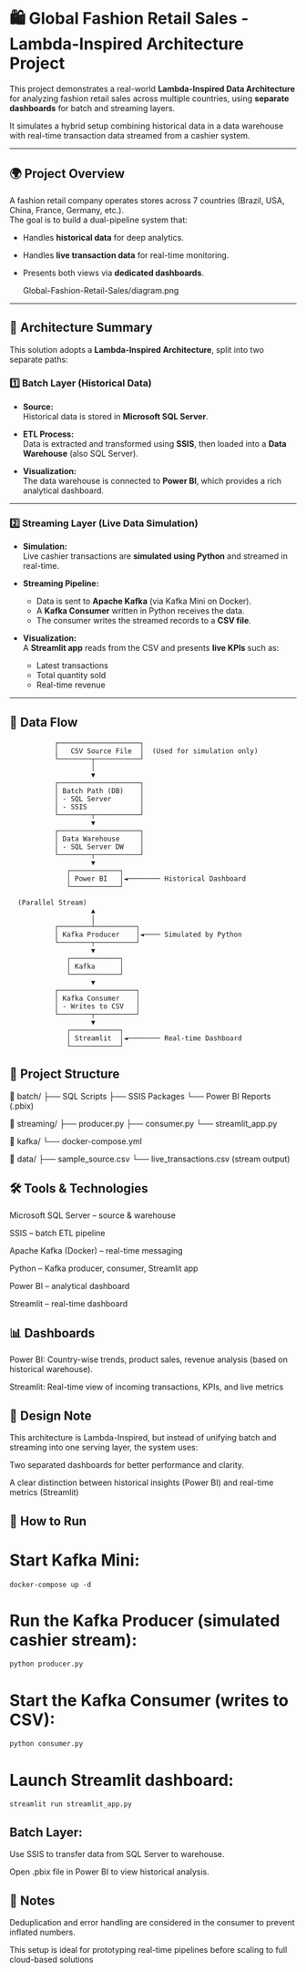 # 🛍️ Global Fashion Retail Sales - Lambda-Inspired Architecture Project

This project demonstrates a real-world **Lambda-Inspired Data Architecture** for analyzing fashion retail sales across multiple countries, using **separate dashboards** for batch and streaming layers.

It simulates a hybrid setup combining historical data in a data warehouse with real-time transaction data streamed from a cashier system.

---

## 🌍 Project Overview

A fashion retail company operates stores across 7 countries (Brazil, USA, China, France, Germany, etc.).  
The goal is to build a dual-pipeline system that:

- Handles **historical data** for deep analytics.
- Handles **live transaction data** for real-time monitoring.
- Presents both views via **dedicated dashboards**.


  Global-Fashion-Retail-Sales/diagram.png

---

## 🧱 Architecture Summary

This solution adopts a **Lambda-Inspired Architecture**, split into two separate paths:

### 1️⃣ Batch Layer (Historical Data)
- **Source:**  
  Historical data is stored in **Microsoft SQL Server**.

- **ETL Process:**  
  Data is extracted and transformed using **SSIS**, then loaded into a **Data Warehouse** (also SQL Server).

- **Visualization:**  
  The data warehouse is connected to **Power BI**, which provides a rich analytical dashboard.

---

### 2️⃣ Streaming Layer (Live Data Simulation)
- **Simulation:**  
  Live cashier transactions are **simulated using Python** and streamed in real-time.

- **Streaming Pipeline:**  
  - Data is sent to **Apache Kafka** (via Kafka Mini on Docker).
  - A **Kafka Consumer** written in Python receives the data.
  - The consumer writes the streamed records to a **CSV file**.

- **Visualization:**  
  A **Streamlit app** reads from the CSV and presents **live KPIs** such as:
  - Latest transactions
  - Total quantity sold
  - Real-time revenue

---

## 🔁 Data Flow

```text
           ┌────────────────────┐
           │   CSV Source File  │  (Used for simulation only)
           └────────┬───────────┘
                    │
                    ▼
           ┌────────────────────┐
           │ Batch Path (DB)    │
           │ - SQL Server       │
           │ - SSIS             │
           └────────┬───────────┘
                    ▼
           ┌────────────────────┐
           │ Data Warehouse     │
           │ - SQL Server DW    │
           └────────┬───────────┘
                    ▼
              ┌────────────┐
              │ Power BI   │◄──────── Historical Dashboard
              └────────────┘

  (Parallel Stream)
                    ▲
                    │
           ┌────────┴──────────┐
           │ Kafka Producer    │◄──── Simulated by Python
           └────────┬──────────┘
                    ▼
              ┌────────────┐
              │ Kafka      │
              └────────────┘
                    ▼
           ┌───────────────────┐
           │ Kafka Consumer    │
           │ - Writes to CSV   │
           └────────┬──────────┘
                    ▼
              ┌────────────┐
              │ Streamlit  │◄──────── Real-time Dashboard
              └────────────┘
```

## 📂 Project Structure

📁 batch/
   ├── SQL Scripts
   ├── SSIS Packages
   └── Power BI Reports (.pbix)

📁 streaming/
   ├── producer.py
   ├── consumer.py
   └── streamlit_app.py

📁 kafka/
   └── docker-compose.yml

📁 data/
   ├── sample_source.csv
   └── live_transactions.csv (stream output)


## 🛠️ Tools & Technologies
Microsoft SQL Server – source & warehouse

SSIS – batch ETL pipeline

Apache Kafka (Docker) – real-time messaging

Python – Kafka producer, consumer, Streamlit app

Power BI – analytical dashboard

Streamlit – real-time dashboard


## 📊 Dashboards

  Power BI: Country-wise trends, product sales, revenue analysis (based on historical warehouse).

  Streamlit: Real-time view of incoming transactions, KPIs, and live metrics

## 🔀 Design Note
This architecture is Lambda-Inspired, but instead of unifying batch and streaming into one serving layer, the system uses:

   Two separated dashboards for better performance and clarity.

  A clear distinction between historical insights (Power BI) and real-time metrics (Streamlit)

## 🚀 How to Run


 #  Start Kafka Mini:

    docker-compose up -d

# Run the Kafka Producer (simulated cashier stream):

    python producer.py

# Start the Kafka Consumer (writes to CSV):

    python consumer.py

# Launch Streamlit dashboard:

    streamlit run streamlit_app.py

 ##  Batch Layer:

   Use SSIS to transfer data from SQL Server to warehouse.

   Open .pbix file in Power BI to view historical analysis.

## 🧠 Notes

   Deduplication and error handling are considered in the consumer to prevent inflated numbers.

   This setup is ideal for prototyping real-time pipelines before scaling to full cloud-based solutions
